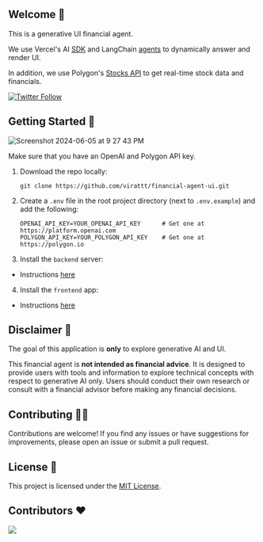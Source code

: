 ## Welcome 👋

This is a generative UI financial agent.

We use Vercel's AI [SDK](https://sdk.vercel.ai/docs/introduction) and
LangChain [agents](https://python.langchain.com/v0.1/docs/modules/agents/) to dynamically answer and render UI.

In addition, we use Polygon's [Stocks API](https://polygon.io/docs/stocks) to get real-time stock data and financials.

[![Twitter Follow](https://img.shields.io/twitter/follow/virattt?style=social)](https://twitter.com/virattt)

## Getting Started 🚀

![Screenshot 2024-06-05 at 9 27 43 PM](https://github.com/virattt/financial-agent-ui/assets/901795/4d93823f-d795-4aff-ac9e-93053087bed9)

Make sure that you have an OpenAI and Polygon API key.

1. Download the repo locally:
    ```
    git clone https://github.com/virattt/financial-agent-ui.git
    ```

2. Create a `.env` file in the root project directory (next to `.env.example`) and add the following:

   ```
   OPENAI_API_KEY=YOUR_OPENAI_API_KEY      # Get one at https://platform.openai.com
   POLYGON_API_KEY=YOUR_POLYGON_API_KEY    # Get one at https://polygon.io
   ```

3. Install the `backend` server:

- Instructions [here](https://github.com/virattt/financial-agent-ui/blob/main/backend/README.md)

4. Install the `frontend` app:

- Instructions [here](https://github.com/virattt/financial-agent-ui/blob/main/frontend/README.md)

## Disclaimer 🛑

The goal of this application is **only** to explore generative AI and UI.

This financial agent is **not intended as financial advice**. It is designed to provide users with tools and information
to explore technical concepts with respect to generative AI only. Users should conduct their own research or consult
with a financial advisor before making any financial decisions.

## Contributing 👷‍♂️

Contributions are welcome! If you find any issues or have suggestions for improvements,
please open an issue or submit a pull request.

## License 📜

This project is licensed under the [MIT License](link-to-license-file).

## Contributors ❤️

<a href="https://github.com/virattt/financial-agent-ui/graphs/contributors">
  <img src="https://contrib.rocks/image?repo=virattt/financial-agent-ui" />
</a>
